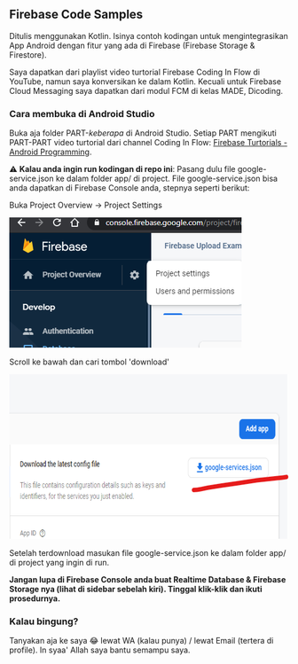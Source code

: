 ## Firebase Code Samples

Ditulis menggunakan Kotlin. Isinya contoh kodingan untuk mengintegrasikan App Android dengan fitur yang ada di Firebase (Firebase Storage & Firestore).

Saya dapatkan dari playlist video turtorial Firebase Coding In Flow di YouTube, namun saya konversikan ke dalam Kotlin. Kecuali untuk Firebase Cloud Messaging saya dapatkan dari modul FCM di kelas MADE, Dicoding.

### Cara membuka di Android Studio

Buka aja folder PART-*keberapa* di Android Studio. Setiap PART mengikuti PART-PART video turtorial dari channel Coding In Flow: [Firebase Turtorials - Android Programming](https://www.youtube.com/watch?v=JVokoelQ1RI&list=PLrnPJCHvNZuBf5KH4XXOthtgo6E4Epjl8).

:warning: **Kalau anda ingin run kodingan di repo ini**: Pasang dulu file google-service.json ke dalam folder app/ di project. File google-service.json bisa anda dapatkan di Firebase Console anda, stepnya seperti berikut:

Buka Project Overview -> Project Settings

<img src="images/Annotation 2020-01-04 110211.png" width="419" height="235">

Scroll ke bawah dan cari tombol 'download'

<img src="images/Annotation 2020-01-04 110717.png" width="666" height="297">

Setelah terdownload masukan file google-service.json ke dalam folder app/ di project yang ingin di run.

**Jangan lupa di Firebase Console anda buat Realtime Database & Firebase Storage nya (lihat di sidebar sebelah kiri). Tinggal klik-klik dan ikuti prosedurnya.**

### Kalau bingung?

Tanyakan aja ke saya 😂 lewat WA (kalau punya) / lewat Email (tertera di profile). In syaa' Allah saya bantu semampu saya.
